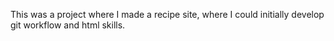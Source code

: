 This was a project where I made a recipe site, where I could initially develop git workflow and html skills.
